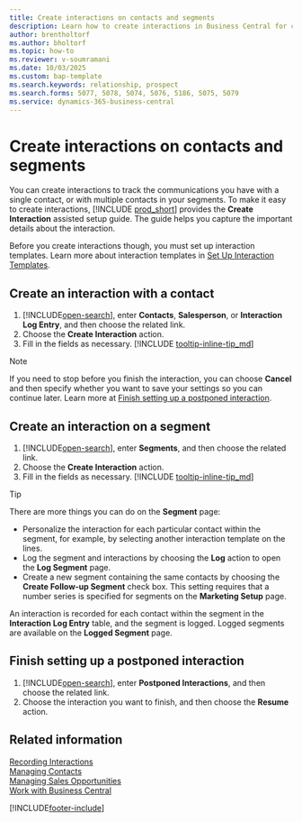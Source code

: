 ```yaml
---
title: Create interactions on contacts and segments
description: Learn how to create interactions in Business Central for communication that you have with your contacts and segments.
author: brentholtorf
ms.author: bholtorf
ms.topic: how-to
ms.reviewer: v-soumramani
ms.date: 10/03/2025
ms.custom: bap-template
ms.search.keywords: relationship, prospect
ms.search.forms: 5077, 5078, 5074, 5076, 5186, 5075, 5079
ms.service: dynamics-365-business-central
---
```


# Create interactions on contacts and segments

You can create interactions to track the communications you have with a single contact, or with multiple contacts in your segments. To make it easy to create interactions, [!INCLUDE [prod_short](includes/prod_short.md)] provides the **Create Interaction** assisted setup guide. The guide helps you capture the important details about the interaction.

Before you create interactions though, you must set up interaction templates. Learn more about interaction templates in [Set Up Interaction Templates](marketing-interactions.md).

## Create an interaction with a contact

1. [!INCLUDE[open-search](includes/open-search.md)], enter **Contacts**, **Salesperson**, or **Interaction Log Entry**, and then choose the related link.
2. Choose the **Create Interaction** action.
3. Fill in the fields as necessary. [!INCLUDE [tooltip-inline-tip_md](includes/tooltip-inline-tip_md.md)]

> [!NOTE]  
> If you need to stop before you finish the interaction, you can choose **Cancel** and then specify whether you want to save your settings so you can continue later. Learn more at [Finish setting up a postponed interaction](#finish-setting-up-a-postponed-interaction).

## Create an interaction on a segment

1. [!INCLUDE[open-search](includes/open-search.md)], enter **Segments**, and then choose the related link.
2. Choose the **Create Interaction** action.
3. Fill in the fields as necessary. [!INCLUDE [tooltip-inline-tip_md](includes/tooltip-inline-tip_md.md)]

> [!TIP]
> There are more things you can do on the **Segment** page:
>
> * Personalize the interaction for each particular contact within the segment, for example, by selecting another interaction template on the lines.  
> * Log the segment and interactions by choosing the **Log** action to open the **Log Segment** page.
> * Create a new segment containing the same contacts by choosing the **Create Follow-up Segment** check box. This setting requires that a number series is specified for segments on the **Marketing Setup** page.

An interaction is recorded for each contact within the segment in the **Interaction Log Entry** table, and the segment is logged. Logged segments are available on the **Logged Segment** page.

## Finish setting up a postponed interaction

1. [!INCLUDE[open-search](includes/open-search.md)], enter **Postponed Interactions**, and then choose the related link.
2. Choose the interaction you want to finish, and then choose the **Resume** action.

## Related information

[Recording Interactions](marketing-interactions.md)  
[Managing Contacts](marketing-contacts.md)  
[Managing Sales Opportunities](marketing-manage-sales-opportunities.md)  
[Work with Business Central](ui-work-product.md)  

[!INCLUDE[footer-include](includes/footer-banner.md)]
